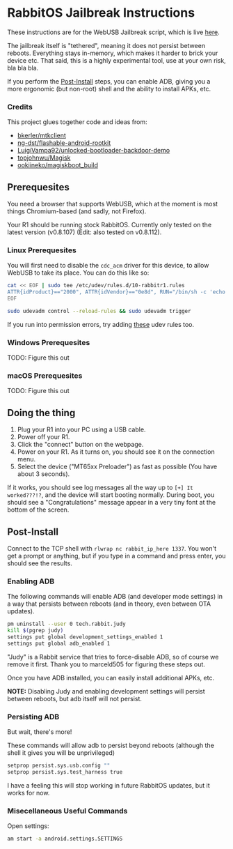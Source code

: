 # RabbitOS Jailbreak Instructions

These instructions are for the WebUSB Jailbreak script, which is live [here](https://retr0.id/stuff/r1_jailbreak/).

The jailbreak itself is "tethered", meaning it does not persist between reboots. Everything stays in-memory, which makes it harder to brick your device etc. That said, this is a highly experimental tool, use at your own risk, bla bla bla.

If you perform the [Post-Install](#Post-Install) steps, you can enable ADB, giving you a more ergonomic (but non-root) shell and the ability to install APKs, etc.

### Credits

This project glues together code and ideas from:

- [bkerler/mtkclient](https://github.com/bkerler/mtkclient)
- [ng-dst/flashable-android-rootkit](https://github.com/ng-dst/flashable-android-rootkit)
- [LuigiVampa92/unlocked-bootloader-backdoor-demo](https://github.com/LuigiVampa92/unlocked-bootloader-backdoor-demo)
- [topjohnwu/Magisk](https://github.com/topjohnwu/Magisk)
- [ookiineko/magiskboot_build](https://github.com/ookiineko/magiskboot_build)

## Prerequesites

You need a browser that supports WebUSB, which at the moment is most things Chromium-based (and sadly, not Firefox).

Your R1 should be running stock RabbitOS. Currently only tested on the latest version (v0.8.107) (Edit: also tested on v0.8.112).

### Linux Prerequesites

You will first need to disable the `cdc_acm` driver for this device, to allow WebUSB to take its place. You can do this like so:

```sh
cat << EOF | sudo tee /etc/udev/rules.d/10-rabbitr1.rules
ATTR{idProduct}=="2000", ATTR{idVendor}=="0e8d", RUN="/bin/sh -c 'echo %k:1.0 > /sys/bus/usb/drivers/cdc_acm/unbind'"
EOF

sudo udevadm control --reload-rules && sudo udevadm trigger
```

If you run into permission errors, try adding [these](https://github.com/bkerler/mtkclient/blob/main/mtkclient/Setup/Linux/50-android.rules) udev rules too.

### Windows Prerequesites

TODO: Figure this out

### macOS Prerequesites

TODO: Figure this out

## Doing the thing

1. Plug your R1 into your PC using a USB cable.
2. Power off your R1.
3. Click the "connect" button on the webpage.
4. Power on your R1. As it turns on, you should see it on the connection menu.
5. Select the device ("MT65xx Preloader") as fast as possible (You have about 3 seconds).

If it works, you should see log messages all the way up to `[+] It worked???!?`, and the device will
start booting normally.
During boot, you should see a "Congratulations" message appear in a very tiny font
at the bottom of the screen.

## Post-Install

Connect to the TCP shell with `rlwrap nc rabbit_ip_here 1337`. You won't get a prompt or anything, but if you type in a command and press enter, you should see the results.

### Enabling ADB

The following commands will enable ADB (and developer mode settings) in a way that persists between reboots (and in theory, even between OTA updates).

```sh
pm uninstall --user 0 tech.rabbit.judy
kill $(pgrep judy)
settings put global development_settings_enabled 1
settings put global adb_enabled 1
```

"Judy" is a Rabbit service that tries to force-disable ADB, so of course we remove it first. Thank you to marceld505 for figuring these steps out.

Once you have ADB installed, you can easily install additional APKs, etc.

**NOTE:** Disabling Judy and enabling development settings will persist between reboots, but adb itself will not persist.

### Persisting ADB

But wait, there's more!

These commands will allow adb to persist beyond reboots (although the shell it gives you will be unprivileged)

```sh
setprop persist.sys.usb.config ""
setprop persist.sys.test_harness true
```

I have a feeling this will stop working in future RabbitOS updates, but it works for now.

### Misecellaneous Useful Commands

Open settings:

```sh
am start -a android.settings.SETTINGS
```
